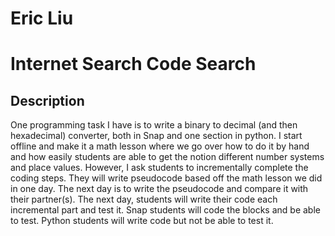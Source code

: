 # Eric Liu

# Internet Search Code Search

## Description
One programming task I have is to write a binary to decimal (and then hexadecimal) converter, both in Snap and one section in python.
I start offline and make it a math lesson where we go over how to do it by hand and how easily students are able to get the notion different number systems and place values. However, I ask students to incrementally complete the coding steps. They will write pseudocode based off the math lesson we did in one day. The next day is to write the pseudocode and compare it with their partner(s). The next day, students will write their code each incremental part and test it. Snap students will code the blocks and be able to test. Python students will write code but not be able to test it.



